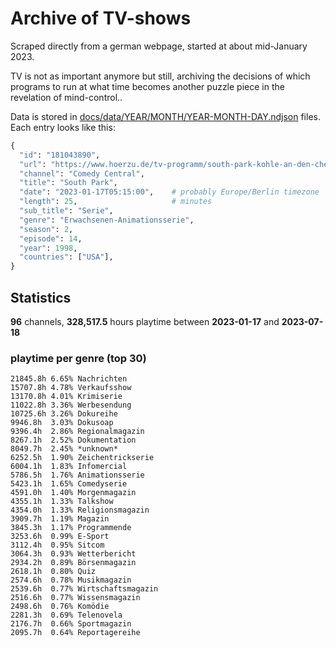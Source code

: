 # Archive of TV-shows

Scraped directly from a german webpage, started at about mid-January 2023.

TV is not as important anymore but still, archiving the decisions of which programs to run at what time
becomes another puzzle piece in the revelation of mind-control.. 

Data is stored in [docs/data/YEAR/MONTH/YEAR-MONTH-DAY.ndjson](docs/data/) files. 
Each entry looks like this:

```python
{
  "id": "181043890", 
  "url": "https://www.hoerzu.de/tv-programm/south-park-kohle-an-den-chefkoch/bid_181043890/", 
  "channel": "Comedy Central", 
  "title": "South Park", 
  "date": "2023-01-17T05:15:00",    # probably Europe/Berlin timezone 
  "length": 25,                     # minutes 
  "sub_title": "Serie", 
  "genre": "Erwachsenen-Animationsserie", 
  "season": 2, 
  "episode": 14, 
  "year": 1998, 
  "countries": ["USA"],
}
```

## Statistics

**96** channels, **328,517.5** hours playtime between **2023-01-17** and **2023-07-18**


### playtime per genre (top 30)

    21845.8h 6.65% Nachrichten
    15707.8h 4.78% Verkaufsshow
    13170.8h 4.01% Krimiserie
    11022.8h 3.36% Werbesendung
    10725.6h 3.26% Dokureihe
    9946.8h  3.03% Dokusoap
    9396.4h  2.86% Regionalmagazin
    8267.1h  2.52% Dokumentation
    8049.7h  2.45% *unknown*
    6252.5h  1.90% Zeichentrickserie
    6004.1h  1.83% Infomercial
    5786.5h  1.76% Animationsserie
    5423.1h  1.65% Comedyserie
    4591.0h  1.40% Morgenmagazin
    4355.1h  1.33% Talkshow
    4354.0h  1.33% Religionsmagazin
    3909.7h  1.19% Magazin
    3845.3h  1.17% Programmende
    3253.6h  0.99% E-Sport
    3112.4h  0.95% Sitcom
    3064.3h  0.93% Wetterbericht
    2934.2h  0.89% Börsenmagazin
    2618.1h  0.80% Quiz
    2574.6h  0.78% Musikmagazin
    2539.6h  0.77% Wirtschaftsmagazin
    2516.6h  0.77% Wissensmagazin
    2498.6h  0.76% Komödie
    2281.3h  0.69% Telenovela
    2176.7h  0.66% Sportmagazin
    2095.7h  0.64% Reportagereihe
